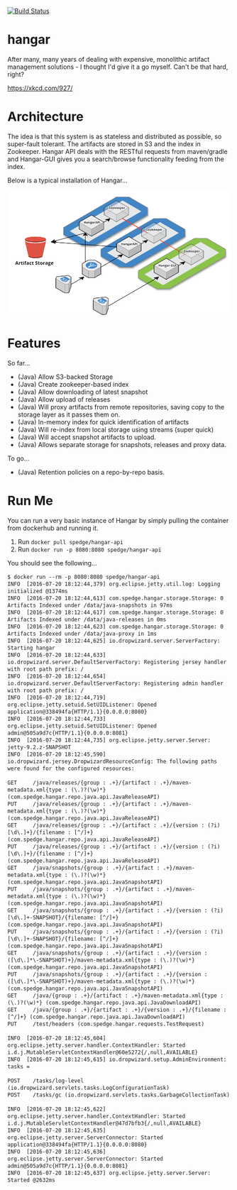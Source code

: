 [![Build Status](https://travis-ci.org/Spedge/hangar.svg?branch=master)](https://travis-ci.org/Spedge/hangar)

# hangar
After many, many years of dealing with expensive, monolithic artifact management solutions - I thought I'd give it a go myself. Can't be that hard, right?

https://xkcd.com/927/

# Architecture

The idea is that this system is as stateless and distributed as possible, so super-fault tolerant. The artifacts are stored in S3 and the index in Zookeeper. Hangar API deals with the RESTful requests from maven/gradle and Hangar-GUI gives you a search/browse functionality feeding from the index.

Below is a typical installation of Hangar...

![Image of Yaktocat](./docs/images/hangar.PNG)

# Features

So far...

* (Java) Allow S3-backed Storage
* (Java) Create zookeeper-based index
* (Java) Allow downloading of latest snapshot
* (Java) Allow upload of releases
* (Java) Will proxy artifacts from remote repositories, saving copy to the storage layer as it passes them on.
* (Java) In-memory index for quick identification of artifacts
* (Java) Will re-index from local storage using streams (super quick)
* (Java) Will accept snapshot artifacts to upload. 
* (Java) Allows separate storage for snapshots, releases and proxy data.

To go...

* (Java) Retention policies on a repo-by-repo basis.

# Run Me

You can run a very basic instance of Hangar by simply pulling the container from dockerhub and running it.

1. Run `docker pull spedge/hangar-api`
2. Run `docker run -p 8080:8080 spedge/hangar-api`

You should see the following...

    $ docker run --rm -p 8080:8080 spedge/hangar-api
    INFO  [2016-07-20 18:12:44,379] org.eclipse.jetty.util.log: Logging initialized @1374ms
    INFO  [2016-07-20 18:12:44,613] com.spedge.hangar.storage.Storage: 0 Artifacts Indexed under /data/java-snapshots in 97ms
    INFO  [2016-07-20 18:12:44,617] com.spedge.hangar.storage.Storage: 0 Artifacts Indexed under /data/java-releases in 0ms
    INFO  [2016-07-20 18:12:44,623] com.spedge.hangar.storage.Storage: 0 Artifacts Indexed under /data/java-proxy in 1ms
    INFO  [2016-07-20 18:12:44,625] io.dropwizard.server.ServerFactory: Starting hangar
    INFO  [2016-07-20 18:12:44,633] io.dropwizard.server.DefaultServerFactory: Registering jersey handler with root path prefix: /
    INFO  [2016-07-20 18:12:44,654] io.dropwizard.server.DefaultServerFactory: Registering admin handler with root path prefix: /
    INFO  [2016-07-20 18:12:44,719] org.eclipse.jetty.setuid.SetUIDListener: Opened application@338494fa{HTTP/1.1}{0.0.0.0:8080}
    INFO  [2016-07-20 18:12:44,733] org.eclipse.jetty.setuid.SetUIDListener: Opened admin@505a9d7c{HTTP/1.1}{0.0.0.0:8081}
    INFO  [2016-07-20 18:12:44,735] org.eclipse.jetty.server.Server: jetty-9.2.z-SNAPSHOT
    INFO  [2016-07-20 18:12:45,590] io.dropwizard.jersey.DropwizardResourceConfig: The following paths were found for the configured resources:

    GET     /java/releases/{group : .+}/{artifact : .+}/maven-metadata.xml{type : (\.)?(\w)*} (com.spedge.hangar.repo.java.api.JavaReleaseAPI)
    PUT     /java/releases/{group : .+}/{artifact : .+}/maven-metadata.xml{type : (\.)?(\w)*} (com.spedge.hangar.repo.java.api.JavaReleaseAPI)
    GET     /java/releases/{group : .+}/{artifact : .+}/{version : (?i)[\d\.]+}/{filename : [^/]+} (com.spedge.hangar.repo.java.api.JavaReleaseAPI)
    PUT     /java/releases/{group : .+}/{artifact : .+}/{version : (?i)[\d\.]+}/{filename : [^/]+} (com.spedge.hangar.repo.java.api.JavaReleaseAPI)
    GET     /java/snapshots/{group : .+}/{artifact : .+}/maven-metadata.xml{type : (\.)?(\w)*} (com.spedge.hangar.repo.java.api.JavaSnapshotAPI)
    PUT     /java/snapshots/{group : .+}/{artifact : .+}/maven-metadata.xml{type : (\.)?(\w)*} (com.spedge.hangar.repo.java.api.JavaSnapshotAPI)
    GET     /java/snapshots/{group : .+}/{artifact : .+}/{version : (?i)[\d\.]+-SNAPSHOT}/{filename: [^/]+} (com.spedge.hangar.repo.java.api.JavaSnapshotAPI)
    PUT     /java/snapshots/{group : .+}/{artifact : .+}/{version : (?i)[\d\.]+-SNAPSHOT}/{filename: [^/]+} (com.spedge.hangar.repo.java.api.JavaSnapshotAPI)
    GET     /java/snapshots/{group : .+}/{artifact : .+}/{version : ([\d\.]*\-SNAPSHOT)+}/maven-metadata.xml{type : (\.)?(\w)*} (com.spedge.hangar.repo.java.api.JavaSnapshotAPI)
    PUT     /java/snapshots/{group : .+}/{artifact : .+}/{version : ([\d\.]*\-SNAPSHOT)+}/maven-metadata.xml{type : (\.)?(\w)*} (com.spedge.hangar.repo.java.api.JavaSnapshotAPI)
    GET     /java/{group : .+}/{artifact : .+}/maven-metadata.xml{type : (\.)?(\w)*} (com.spedge.hangar.repo.java.api.JavaDownloadAPI)
    GET     /java/{group : .+}/{artifact : .+}/{version : .+}/{filename : [^/]+} (com.spedge.hangar.repo.java.api.JavaDownloadAPI)
    PUT     /test/headers (com.spedge.hangar.requests.TestRequest)

    INFO  [2016-07-20 18:12:45,604] org.eclipse.jetty.server.handler.ContextHandler: Started i.d.j.MutableServletContextHandler@60e5272{/,null,AVAILABLE}
    INFO  [2016-07-20 18:12:45,615] io.dropwizard.setup.AdminEnvironment: tasks =

    POST    /tasks/log-level (io.dropwizard.servlets.tasks.LogConfigurationTask)
    POST    /tasks/gc (io.dropwizard.servlets.tasks.GarbageCollectionTask)

    INFO  [2016-07-20 18:12:45,622] org.eclipse.jetty.server.handler.ContextHandler: Started i.d.j.MutableServletContextHandler@47d7bfb3{/,null,AVAILABLE}
    INFO  [2016-07-20 18:12:45,635] org.eclipse.jetty.server.ServerConnector: Started application@338494fa{HTTP/1.1}{0.0.0.0:8080}
    INFO  [2016-07-20 18:12:45,636] org.eclipse.jetty.server.ServerConnector: Started admin@505a9d7c{HTTP/1.1}{0.0.0.0:8081}
    INFO  [2016-07-20 18:12:45,637] org.eclipse.jetty.server.Server: Started @2632ms
